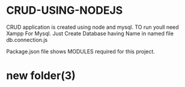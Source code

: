 # CRUD-USING-NODEJS

CRUD application is created using node and mysql.
TO run youll need Xampp For Mysql.
Just Create Database having Name in named file db.connection.js 

Package.json file shows MODULES required for this project.



# new folder(3)
